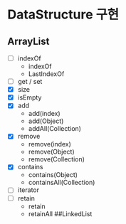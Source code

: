 # DataStructure 구현

## ArrayList
- [ ] indexOf
    * indexOf
    * LastIndexOf
- [ ] get / set
- [X] size
- [X] isEmpty
- [X] add
    * add(index)
    * add(Object)
    * addAll(Collection)
- [X] remove
    * remove(index)
    * remove(Object)
    * remove(Collection)
- [X] contains
    * contains(Object)
    * containsAll(Collection)
- [ ] iterator
- [ ] retain
    * retain
    * retainAll
##LinkedList
